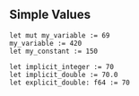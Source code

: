 ## Simple Values

```x
let mut my_variable := 69
my_variable := 420
let my_constant := 150
```

```x
let implicit_integer := 70
let implicit_double := 70.0
let explicit_double: f64 := 70
```
